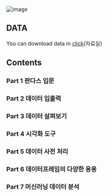 ![image](https://user-images.githubusercontent.com/87477828/204117439-8c26ef78-a570-44a9-a3ef-0b0c3ba8f26c.png)

## DATA
You can download data in [click](infopub.co.kr)(자료실)

## Contents
### Part 1 판다스 입문
### Part 2 데이터 입출력
### Part 3 데이터 살펴보기
### Part 4 시각화 도구
### Part 5 데이터 사전 처리
### Part 6 데이터프레임의 다양한 응용
### Part 7 머신러닝 데이터 분석
